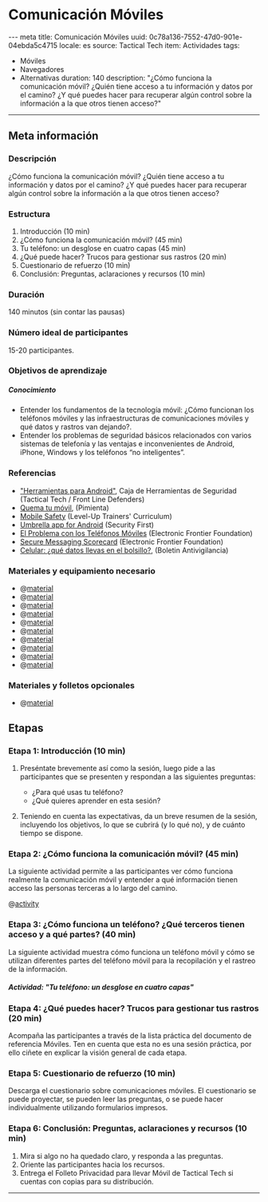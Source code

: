# Comunicación Móviles

--- meta
title: Comunicación Móviles
uuid: 0c78a136-7552-47d0-901e-04ebda5c4715
locale: es
source: Tactical Tech
item: Actividades
tags:
  - Móviles
  - Navegadores
  - Alternativas
duration:  140
description: "¿Cómo funciona la comunicación móvil? ¿Quién tiene acceso a tu información y datos por el camino? ¿Y qué puedes hacer para recuperar algún control sobre la información a la que otros tienen acceso?"
---

## Meta información

### Descripción

¿Cómo funciona la comunicación móvil? ¿Quién tiene acceso a tu información y datos por el camino? ¿Y qué puedes hacer para recuperar algún control sobre la información a la que otros tienen acceso?


### Estructura

1. Introducción (10 min)
2. ¿Cómo funciona la comunicación móvil? (45 min)
3. Tu teléfono: un desglose en cuatro capas (45 min)
4. ¿Qué puede hacer? Trucos para gestionar sus rastros (20 min)
5. Cuestionario de refuerzo (10 min)
6. Conclusión: Preguntas, aclaraciones y recursos (10 min)


### Duración

140 minutos (sin contar las pausas)


### Número ideal de participantes

15-20 participantes.


### Objetivos de aprendizaje

##### Conocimiento
- Entender los fundamentos de la tecnología móvil: ¿Cómo funcionan los teléfonos móviles y las infraestructuras de comunicaciones móviles y qué datos y rastros van dejando?.
- Entender los problemas de seguridad básicos relacionados con varios sistemas de telefonía y las ventajas e inconvenientes de Android, iPhone, Windows y los teléfonos “no inteligentes”.


### Referencias
- ["Herramientas para Android"](https://securityinabox.org/es/android/), Caja de Herramientas de Seguridad (Tactical Tech / Front Line Defenders)
- [Quema tu móvil](https://quematumovil.pimienta.org/), (Pimienta)
- [Mobile Safety](https://www.level-up.cc/curriculum/mobile-safety/) (Level-Up Trainers' Curriculum)
- [Umbrella app for Android](https://play.google.com/store/apps/details?id=org.secfirst.umbrella&hl=en) (Security First)
- [El Problema con los Teléfonos Móviles](https://ssd.eff.org/es/module/el-problema-con-los-tel%C3%A9fonos-m%C3%B3viles) (Electronic Frontier Foundation)
- [Secure Messaging Scorecard](https://www.eff.org/secure-messaging-scorecard) (Electronic Frontier Foundation)
- [Celular: ¿qué datos llevas en el bolsillo?](https://antivigilancia.org/es/tag/boletin15-es/), (Boletin Antivigilancia)

### Materiales y equipamiento necesario
- @[material](0d1c2469-bc55-41da-8207-63edf8fd307b)
- @[material](ce457811-1423-4ff0-93bb-7bc2fda1e844)
- @[material](e96c589f-f1c5-49de-8493-ca39de05a502)
- @[material](6d758ada-e6cf-4a56-a96b-f84dfe14181c)
- @[material](f6cd74bf-5a89-4fdc-8122-e305f947e14c)
- @[material](16c01d17-9ba7-47d6-815a-75cf9633004f)
- @[material](b6be8eed-7382-4594-bbe1-eaf471f8f081)
- @[material](2c06216d-1383-4ec0-9048-5c5cc51cdde0)
- @[material](9392dacf-999c-4c33-a6d8-4545c1aee849)
- @[material](f943e983-4f98-4a61-bc0b-b5f7f8cd119a)


### Materiales y folletos opcionales

- @[material](67c7149b-44f9-4b7a-b4ee-c8bf786b50dc)


## Etapas

### Etapa 1: Introducción (10 min)


1. Preséntate brevemente así como la sesión, luego pide a las participantes que se presenten y respondan a las siguientes preguntas:
	- ¿Para qué usas tu teléfono?
	- ¿Qué quieres aprender en esta sesión?

2. Teniendo en cuenta las expectativas, da un breve resumen de la sesión, incluyendo los objetivos, lo que se cubrirá (y lo qué no), y de cuánto tiempo se dispone.


### Etapa 2: ¿Cómo funciona la comunicación móvil? (45 min)

La siguiente actividad permite a las participantes ver cómo funciona realmente la comunicación móvil y entender a qué información tienen acceso las personas terceras a lo largo del camino.

@[activity](541f7a7b-e83f-4018-8646-b86fcbccca4)


### Etapa 3: ¿Cómo funciona un teléfono? ¿Qué terceros tienen acceso y a qué partes? (40 min)
La siguiente actividad muestra cómo funciona un teléfono móvil y cómo se utilizan diferentes partes del teléfono móvil para la recopilación y el rastreo de la información.


##### Actividad: "Tu teléfono: un desglose en cuatro capas"


### Etapa 4: ¿Qué puedes hacer? Trucos para gestionar tus rastros (20 min)
Acompaña las participantes a través de la lista práctica del documento de referencia Móviles. Ten en cuenta que esta no es una sesión práctica, por ello ciñete en explicar la visión general de cada etapa.


### Etapa 5: Cuestionario de refuerzo (10 min)
Descarga el cuestionario sobre comunicaciones móviles. El cuestionario se puede proyectar, se pueden leer las preguntas, o se puede hacer individualmente utilizando formularios impresos.


### Etapa 6: Conclusión: Preguntas, aclaraciones y recursos (10 min)
1. Mira si algo no ha quedado claro, y responda a las preguntas.
2. Oriente las participantes hacia los recursos.
3. Entrega el Folleto Privacidad para llevar Móvil de Tactical Tech si cuentas con copias para su distribución.


-------------------------------
<!---
BCN_currículo/Capacitación/TEMPLATE
-->
